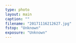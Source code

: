 ```yaml
---
type: photo
layout: main
caption: ""
filename: "20171116212627.jpg"
fstop: "Unknown"
exposure: "Unknown"
---
```

